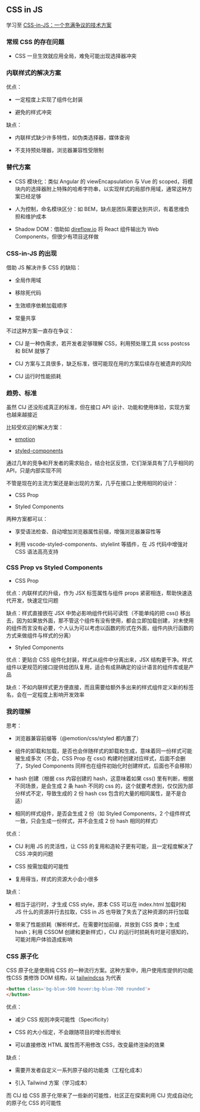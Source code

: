 ## CSS in JS

学习至 [CSS-in-JS：一个充满争议的技术方案](https://zhuanlan.zhihu.com/p/165089496)

### 常规 CSS 的存在问题

- CSS 一旦生效就应用全局，难免可能出现选择器冲突

### 内联样式的解决方案

优点：

- 一定程度上实现了组件化封装

- 避免的样式冲突

缺点：

- 内联样式缺少许多特性，如伪类选择器，媒体查询

- 不支持预处理器，浏览器兼容性受限制

### 替代方案

- CSS 模块化：类似 Angular 的 viewEncapsulation 与 Vue 的 scoped，将模块内的选择器附上特殊的哈希字符串，以实现样式的局部作用域，通常这种方案已经足够

- 人为控制，命名模块区分：如 BEM，缺点是团队需要达到共识，有着思维负担和维护成本

- Shadow DOM：借助如 [direflow.io](https://direflow.io/) 将 React 组件输出为 Web Components，但很少有项目这样做

### CSS-in-JS 的出现

借助 JS 解决许多 CSS 的缺陷：

- 全局作用域

- 移除死代码

- 生效顺序依赖加载顺序

- 常量共享

不过这种方案一直存在争议：

- CIJ 是一种伪需求，若开发者足够理解 CSS，利用预处理工具 scss postcss 和 BEM 就够了

- CIJ 方案与工具很多，缺乏标准，很可能现在用的方案后续存在被遗弃的风险

- CIJ 运行时性能损耗

### 趋势、标准

虽然 CIJ 还没形成真正的标准，但在接口 API 设计、功能和使用体验，实现方案也越来越接近

比较受欢迎的解决方案：

- [emotion](https://emotion.sh/docs/introduction)

- [styled-components](https://styled-components.com/)

通过几年的竞争和开发者的需求贴合，结合社区反馈，它们渐渐具有了几乎相同的 API，只是内部实现不同

不管是现在的主流方案还是新出现的方案，几乎在接口上使用相同的设计：

- CSS Prop

- Styled Components

两种方案都可以：

- 享受语法检查、自动增加浏览器属性前缀，增强浏览器兼容性等

- 利用 vscode-styled-components、stylelint 等插件，在 JS 代码中增强对 CSS 语法高亮支持

### CSS Prop vs Styled Components

- CSS Prop

优点：内联样式的升级，作为 JSX 标签属性与组件 props 紧密相连，帮助快速迭代开发，快速定位问题

缺点：样式直接嵌在 JSX 中势必影响组件代码可读性（不能单纯的把 css() 移出去，因为如果放外面，那不管这个组件有没有使用，都会立即加载创建，对未使用的组件而言没有必要，个人认为可以考虑以函数的形式在外面，组件内执行函数的方式来做组件与样式的分离）

- Styled Components

优点：更贴合 CSS 组件化封装，样式从组件中分离出来，JSX 结构更干净。样式组件以更规范的接口提供给团队复用，适合有成熟确定的设计语言的组件库或是产品

缺点：不如内联样式更方便直接，而且需要给额外多出来的样式组件定义新的标签名，会在一定程度上影响开发效率


### 我的理解

思考：

- 浏览器兼容前缀等（@emotion/css/styled 都内置了）

- 组件的卸载和加载，是否也会伴随样式的卸载和生成，意味着同一份样式可能被生成多次（不会，CSS Prop 在 css() 构建时创建对应样式，后面不会删了，Styled Components 同样也在组件初始化时创建样式，后面也不会移除）

- hash 创建（根据 css 内容创建的 hash，这意味着如果 css() 里有判断，根据不同场景，是会生成 2 条 hash 不同的 css 的，这个就要考虑到，仅仅因为部分样式不定，导致生成的 2 份 hash css 包含的大量的相同属性，是不是合适）

- 相同的样式组件，是否会生成 2 份（如 Styled Components，2 个组件样式一致，只会生成一份样式，并不会生成 2 份 hash 相同的样式）

优点：

- CIJ 利用 JS 的灵活性，让 CSS 的复用和造轮子更有可能，且一定程度解决了 CSS 冲突的问题

- CSS 按需加载的可能性

- 复用得当，样式的资源大小会小很多

缺点：

- 相当于运行时，才生成 CSS style，原本 CSS 可以在 index.html 加载时和 JS 什么的资源并行去拉取，CSS in JS 也导致了失去了这种资源的并行加载

- 带来了性能损耗（解析样式，在需要时加前缀，并放到 CSS 类中；生成 hash；利用 CSSOM 创建和更新样式），CIJ 的运行时损耗有时是可感知的，可能对用户体验造成影响

### CSS 原子化

CSS 原子化是使用纯 CSS 的一种流行方案。这种方案中，用户使用库提供的功能性CSS 类修饰 DOM 结构，以 [tailwindcss](https://tailwindcss.com/) 为代表

```html
<button class='bg-blue-500 hover:bg-blue-700 rounded'>
</button>
```

优点：

- 减少 CSS 规则冲突可能性（Specificity）

- CSS 的大小恒定，不会跟随项目的增长而增长

- 可以直接修改 HTML 属性而不用修改 CSS，改变最终渲染的效果

缺点：

- 需要开发者自定义一系列原子级的功能类（工程化成本）

- 引入 Tailwind 方案（学习成本）

而 CIJ 给 CSS 原子化带来了一些新的可能性，社区正在探索利用 CIJ 完成自动化的原子化 CSS 的可能性